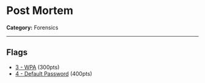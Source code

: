 # Post Mortem
**Category:** Forensics

---

## Flags
* [3 - WPA](3%20-%20WPA) (300pts)
* [4 - Default Password](4%20-%20Default%20Password) (400pts)
